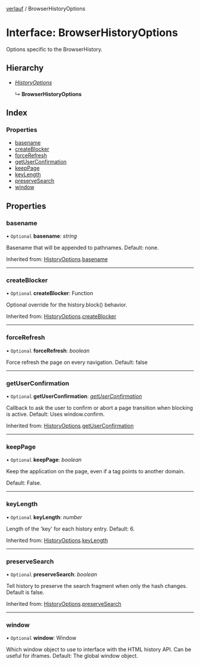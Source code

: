 [verlauf](../README.md) / BrowserHistoryOptions

# Interface: BrowserHistoryOptions

Options specific to the BrowserHistory.

## Hierarchy

* [*HistoryOptions*](historyoptions.md)

  ↳ **BrowserHistoryOptions**

## Index

### Properties

* [basename](browserhistoryoptions.md#basename)
* [createBlocker](browserhistoryoptions.md#createblocker)
* [forceRefresh](browserhistoryoptions.md#forcerefresh)
* [getUserConfirmation](browserhistoryoptions.md#getuserconfirmation)
* [keepPage](browserhistoryoptions.md#keeppage)
* [keyLength](browserhistoryoptions.md#keylength)
* [preserveSearch](browserhistoryoptions.md#preservesearch)
* [window](browserhistoryoptions.md#window)

## Properties

### basename

• `Optional` **basename**: *string*

Basename that will be appended to pathnames. Default: none.

Inherited from: [HistoryOptions](historyoptions.md).[basename](historyoptions.md#basename)

___

### createBlocker

• `Optional` **createBlocker**: Function

Optional override for the history.block() behavior.

Inherited from: [HistoryOptions](historyoptions.md).[createBlocker](historyoptions.md#createblocker)

___

### forceRefresh

• `Optional` **forceRefresh**: *boolean*

Force refresh the page on every navigation.
Default: false

___

### getUserConfirmation

• `Optional` **getUserConfirmation**: [*getUserConfirmation*](../README.md#getuserconfirmation)

Callback to ask the user to confirm or abort a page transition when blocking is active.
Default: Uses window.confirm.

Inherited from: [HistoryOptions](historyoptions.md).[getUserConfirmation](historyoptions.md#getuserconfirmation)

___

### keepPage

• `Optional` **keepPage**: *boolean*

Keep the application on the page, even if a <base/> tag points to another domain.

Default: False.

___

### keyLength

• `Optional` **keyLength**: *number*

Length of the 'key' for each history entry. Default: 6.

Inherited from: [HistoryOptions](historyoptions.md).[keyLength](historyoptions.md#keylength)

___

### preserveSearch

• `Optional` **preserveSearch**: *boolean*

Tell history to preserve the search fragment when only the hash changes.
Default is false.

Inherited from: [HistoryOptions](historyoptions.md).[preserveSearch](historyoptions.md#preservesearch)

___

### window

• `Optional` **window**: Window

Which window object to use to interface with the HTML history API. Can be useful for iframes.
Default: The global window object.
